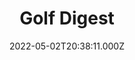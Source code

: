 ---
collection_archive: false
collection_awards: []
collection_category:
  - Sports + Athletes
  - Editorial
  - Studio
  - Color
  - Conceptual
  - Environments
  - Portraits
collection_content: 
collection_cover: https://d1sf55qlb7p6hz.cloudfront.net/scottie_cover-1.jpg
collection_cover_mobile: https://d1sf55qlb7p6hz.cloudfront.net/scottie_cover_vert-1.jpg
collection_description: >-
  Featuring world’s number 1 and the 2022 Masters Champion Scottie Scheffler for
  the latest cover of Golf Digest
collection_description_alignment: center
collection_exhibition: []
collection_filter:
  - Commissioned + Stock
collection_hidden: false
collection_meta: Take Your Game to the Next Level Cover Story
collection_meta_2: ""
collection_press: []
collection_preview:
  - https://d1sf55qlb7p6hz.cloudfront.net/scottie_cover_4x3-1.jpg
  - https://d1sf55qlb7p6hz.cloudfront.net/scottie_cover_4x3-2.jpg
  - https://d1sf55qlb7p6hz.cloudfront.net/scottie_cover_4x3-3.jpg
  - https://d1sf55qlb7p6hz.cloudfront.net/scottie_cover_4x3-4.jpg
cover_image: 
date: 2022-05-02T20:38:11.000Z
hide_footer: true 
navigation_theme: black
px_extra: true
row_alignment: between
slug: golf-digest-scottie
theme_color: "#C1FFD2"
theme_color_all_works: FF9494"
title: Golf Digest 
seo:
  meta_description: 
  meta_title: 
collection_blocks:
  - _bookshop_name: collections/media-row-start
    row_alignment: between
  - _bookshop_name: collections/media-element
    align_y:  
    caption: 
    color: "#D3FAFF"
    image:  https://d1sf55qlb7p6hz.cloudfront.net/scheffler_GD-1.jpg
    margin_left: 30
    margin_right: 0
    margin_y: 100
    width: 40
  - _bookshop_name: collections/media-row
    row_alignment: between
  - _bookshop_name: collections/media-element
    align_y:  
    caption: 
    color: "#FEEECE"
    image:  https://d1sf55qlb7p6hz.cloudfront.net/scheffler_GD-2.jpg
    margin_left: 5
    margin_right: 0
    margin_y: 100
    width: 33
  - _bookshop_name: collections/media-element
    align_y:  
    caption: 
    color: "#FDC888"
    image: https://d1sf55qlb7p6hz.cloudfront.net/scheffler_GD-3.jpg
    margin_left: 0
    margin_right: 0
    margin_y: 500
    width: 55
  - _bookshop_name: collections/media-row
    row_alignment: between
  - _bookshop_name: collections/media-element
    align_y:  
    caption: 
    color: "#FFA35B"
    image:  https://d1sf55qlb7p6hz.cloudfront.net/scheffler_GD-5.jpg
    margin_left: 35
    margin_right: 0
    margin_y: 400
    width: 20
  - _bookshop_name: collections/media-element
    align_y:  
    caption: 
    color: "#D6F0F3"
    image:  https://d1sf55qlb7p6hz.cloudfront.net/scheffler_GD-4.jpg
    margin_left: 0
    margin_right: 5
    margin_y: 200
    width: 33
  - _bookshop_name: collections/media-row
    row_alignment: between
  - _bookshop_name: collections/media-element
    align_y:  
    caption: 
    color: "#E2F9E5"
    image:  https://d1sf55qlb7p6hz.cloudfront.net/scheffler_GD-6.jpg
    margin_left: 45
    margin_right: 0
    margin_y: 200
    width: 40
  - _bookshop_name: collections/media-row
    row_alignment: between
  - _bookshop_name: collections/media-element
    align_y:  
    caption: 
    color: "#FFF1DC"
    image:  https://d1sf55qlb7p6hz.cloudfront.net/scheffler_GD-7.jpg
    margin_left: 0
    margin_right: 0
    margin_y: 200
    width: 33
  - _bookshop_name: collections/media-element
    align_y:  
    caption: 
    color: "#D1F8F4"
    image:  https://d1sf55qlb7p6hz.cloudfront.net/scottie_10-1.jpg
    margin_left: 0
    margin_right: 30
    margin_y: 200
    width: 33
  - _bookshop_name: collections/media-row
    row_alignment: between
  - _bookshop_name: collections/media-element
    align_y:  
    caption: 
    color: "#E8DFFE"
    image:  https://d1sf55qlb7p6hz.cloudfront.net/scheffler_GD-9.jpg
    margin_left: 10
    margin_right: 0
    margin_y: 100
    width: 50
  - _bookshop_name: collections/media-row
    row_alignment: between
  - _bookshop_name: collections/media-element
    align_y:  
    caption: 
    color: "#FFEBAD"
    image:  https://d1sf55qlb7p6hz.cloudfront.net/scheffler_GD-10.jpg
    margin_left: 20
    margin_right: 0
    margin_y: 200
    width: 70
  - _bookshop_name: collections/media-row-end
---